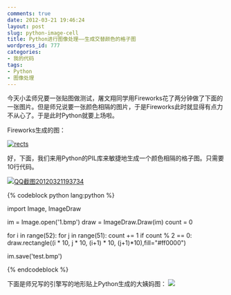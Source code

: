 ```yaml
---
comments: true
date: 2012-03-21 19:46:24
layout: post
slug: python-image-cell
title: Python进行图像处理——生成交替颜色的格子图
wordpress_id: 777
categories:
- 我的代码
tags:
- Python
- 图像处理
---
```


今天小孟师兄要一张贴图做测试，屠文翔同学用Fireworks花了两分钟做了下面的一张图片。但是师兄说要一张颜色相隔的图片，于是Fireworks此时就显得有点力不从心了。于是此时Python就要上场啦。

Fireworks生成的图：

[![rects](http://everet.org/wp-content/uploads/2012/03/rects_thumb.png)](http://everet.org/wp-content/uploads/2012/03/rects.png)

好，下面，我们来用Python的PIL库来敏捷地生成一个颜色相隔的格子图。只需要10行代码。

<!-- more -->

[![QQ截图20120321193734](http://everet.org/wp-content/uploads/2012/03/QQ20120321193734_thumb.png)](http://everet.org/wp-content/uploads/2012/03/QQ20120321193734.png)


{% codeblock python lang:python %}

import Image, ImageDraw

im = Image.open('1.bmp')
draw = ImageDraw.Draw(im)
count = 0

for i in range(52):
    for j in range(51):
        count += 1
        if count % 2 == 0:
            draw.rectangle((i * 10, j * 10, (i+1) * 10, (j+1)*10),fill="#ff0000")

im.save('test.bmp')

{% endcodeblock %}


下面是师兄写的引擎写的地形贴上Python生成的大姨妈图：
[![](http://everet.org/wp-content/uploads/2012/03/QQ截图20120321201014.png)](http://everet.org/wp-content/uploads/2012/03/QQ截图20120321201014.png)
